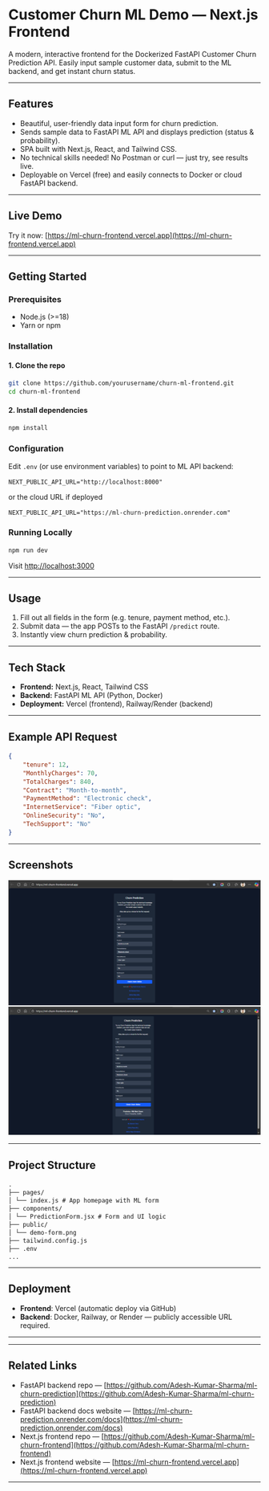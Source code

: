 # Customer Churn ML Demo — Next.js Frontend

A modern, interactive frontend for the Dockerized FastAPI Customer Churn Prediction API. Easily input sample customer data, submit to the ML backend, and get instant churn status.

---

## Features

- Beautiful, user-friendly data input form for churn prediction.
- Sends sample data to FastAPI ML API and displays prediction (status & probability).
- SPA built with Next.js, React, and Tailwind CSS.
- No technical skills needed! No Postman or curl — just try, see results live.
- Deployable on Vercel (free) and easily connects to Docker or cloud FastAPI backend.

---

## Live Demo

Try it now: [https://ml-churn-frontend.vercel.app](https://ml-churn-frontend.vercel.app)

---

## Getting Started

### Prerequisites

- Node.js (>=18)
- Yarn or npm

### Installation

#### 1. Clone the repo

```bash
git clone https://github.com/yourusername/churn-ml-frontend.git
cd churn-ml-frontend
```

#### 2. Install dependencies

```bash
npm install
```

### Configuration

Edit `.env` (or use environment variables) to point to ML API backend:

```text
NEXT_PUBLIC_API_URL="http://localhost:8000"
```

or the cloud URL if deployed

```text
NEXT_PUBLIC_API_URL="https://ml-churn-prediction.onrender.com"
```

### Running Locally

```bash
npm run dev
```

Visit [http://localhost:3000](http://localhost:3000)

---

## Usage

1. Fill out all fields in the form (e.g. tenure, payment method, etc.).
2. Submit data — the app POSTs to the FastAPI `/predict` route.
3. Instantly view churn prediction & probability.

---

## Tech Stack

- **Frontend:** Next.js, React, Tailwind CSS
- **Backend:** FastAPI ML API (Python, Docker)
- **Deployment:** Vercel (frontend), Railway/Render (backend)

---

## Example API Request

```json
{
    "tenure": 12,
    "MonthlyCharges": 70,
    "TotalCharges": 840,
    "Contract": "Month-to-month",
    "PaymentMethod": "Electronic check",
    "InternetService": "Fiber optic",
    "OnlineSecurity": "No",
    "TechSupport": "No"
}
```

---

## Screenshots

![Form Demo](public/demo-form.png)
![Prediction Output](public/demo-result.png)

---

## Project Structure

```table
.
├── pages/
│ └── index.js # App homepage with ML form
├── components/
│ └── PredictionForm.jsx # Form and UI logic
├── public/
│ └── demo-form.png
├── tailwind.config.js
├── .env
...
```

---

## Deployment

- **Frontend**: Vercel (automatic deploy via GitHub)
- **Backend**: Docker, Railway, or Render — publicly accessible URL required.

---

---

## Related Links

- FastAPI backend repo — [https://github.com/Adesh-Kumar-Sharma/ml-churn-prediction](https://github.com/Adesh-Kumar-Sharma/ml-churn-prediction)
- FastAPI backend docs website — [https://ml-churn-prediction.onrender.com/docs](https://ml-churn-prediction.onrender.com/docs)
- Next.js frontend repo — [https://github.com/Adesh-Kumar-Sharma/ml-churn-frontend](https://github.com/Adesh-Kumar-Sharma/ml-churn-frontend)
- Next.js frontend website — [https://ml-churn-frontend.vercel.app](https://ml-churn-frontend.vercel.app)

---
